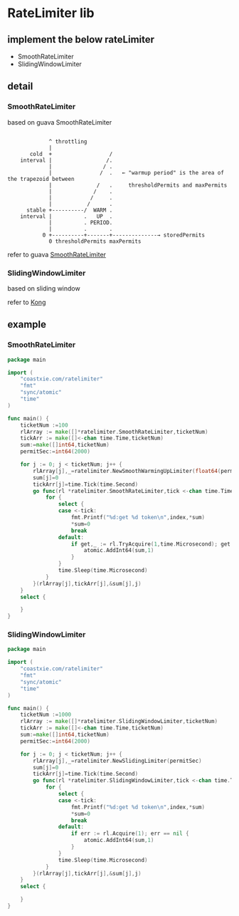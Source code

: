 # RateLimiter lib
## implement the below rateLimiter
* SmoothRateLimiter
* SlidingWindowLimiter

## detail
### SmoothRateLimiter
based on guava SmoothRateLimiter

```

             ^ throttling
             |
       cold  +                  /
    interval |                 /.
             |                / .
             |               /  .   ← "warmup period" is the area of the trapezoid between
             |              /   .     thresholdPermits and maxPermits
             |             /    .
             |            /     .
             |           /      .
      stable +----------/  WARM .
    interval |          .   UP  .
             |          . PERIOD.
             |          .       .
           0 +----------+-------+--------------→ storedPermits
             0 thresholdPermits maxPermits
```

refer to guava [SmoothRateLimiter](https://github.com/google/guava/blob/master/guava/src/com/google/common/util/concurrent/SmoothRateLimiter.java)

### SlidingWindowLimiter
based on sliding window

refer to [Kong](https://konghq.com/blog/how-to-design-a-scalable-rate-limiting-algorithm/)

## example

### SmoothRateLimiter
```go
package main

import (
	"coastxie.com/ratelimiter"
	"fmt"
	"sync/atomic"
	"time"
)

func main() {
	ticketNum :=100
	rlArray := make([]*ratelimiter.SmoothRateLimiter,ticketNum)
	tickArr := make([]<-chan time.Time,ticketNum)
	sum:=make([]int64,ticketNum)
	permitSec:=int64(2000)

	for j := 0; j < ticketNum; j++ {
		rlArray[j],_=ratelimiter.NewSmoothWarmingUpLimiter(float64(permitSec),time.Second*3,3.0)
		sum[j]=0
		tickArr[j]=time.Tick(time.Second)
		go func(rl *ratelimiter.SmoothRateLimiter,tick <-chan time.Time,sum *int64,index int) {
			for {
				select {
				case <-tick:
					fmt.Printf("%d:get %d token\n",index,*sum)
					*sum=0
					break
				default:
					if get,_ := rl.TryAcquire(1,time.Microsecond); get  {
						atomic.AddInt64(sum,1)
					}
				}
				time.Sleep(time.Microsecond)
			}
		}(rlArray[j],tickArr[j],&sum[j],j)
	}
	select {

	}
}
```

### SlidingWindowLimiter
```go
package main

import (
	"coastxie.com/ratelimiter"
	"fmt"
	"sync/atomic"
	"time"
)

func main() {
	ticketNum :=1000
	rlArray := make([]*ratelimiter.SlidingWindowLimiter,ticketNum)
	tickArr := make([]<-chan time.Time,ticketNum)
	sum:=make([]int64,ticketNum)
	permitSec:=int64(2000)

	for j := 0; j < ticketNum; j++ {
		rlArray[j],_=ratelimiter.NewSlidingLimiter(permitSec)
		sum[j]=0
		tickArr[j]=time.Tick(time.Second)
		go func(rl *ratelimiter.SlidingWindowLimiter,tick <-chan time.Time,sum *int64,index int) {
			for {
				select {
				case <-tick:
					fmt.Printf("%d:get %d token\n",index,*sum)
					*sum=0
					break
				default:
					if err := rl.Acquire(1); err == nil {
						atomic.AddInt64(sum,1)
					}
				}
				time.Sleep(time.Microsecond)
			}
		}(rlArray[j],tickArr[j],&sum[j],j)
	}
	select {

	}
}
```

